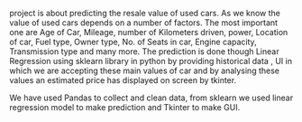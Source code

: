 project is about predicting the resale value of used cars. As we know the value of used cars depends on a number of factors. The most important one are Age of Car, Mileage, number of  Kilometers driven, power, Location of car, Fuel type, Owner type, No. of Seats in car, Engine capacity, Transmission type  and many more.
The prediction is done though Linear Regression using sklearn library in python by providing historical data ,  UI in which we are  accepting these main values of car and by analysing these values an estimated price has displayed on screen by tkinter.

We have used Pandas to collect and clean data, from sklearn we used linear regression model to make prediction and Tkinter to make GUI.